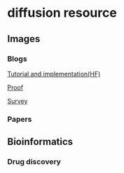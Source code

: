 # diffusion resource

## Images

### Blogs
[Tutorial and implementation(HF)](https://huggingface.co/blog/annotated-diffusion)

[Proof](https://lilianweng.github.io/posts/2021-07-11-diffusion-models/)

[Survey](https://theaisummer.com/diffusion-models/?fbclid=IwAR1BIeNHqa3NtC8SL0sKXHATHklJYphNH-8IGNoO3xZhSKM_GYcvrrQgB0o)

### Papers

## Bioinformatics

### Drug discovery
